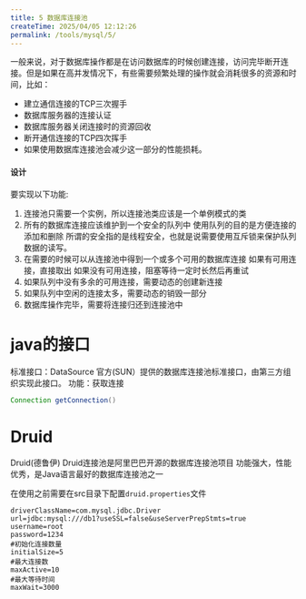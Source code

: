 ```yaml
---
title: 5 数据库连接池
createTime: 2025/04/05 12:12:26
permalink: /tools/mysql/5/
---
```

一般来说，对于数据库操作都是在访问数据库的时候创建连接，访问完毕断开连接。但是如果在高并发情况下，有些需要频繁处理的操作就会消耗很多的资源和时间，比如：
- 建立通信连接的TCP三次握手
- 数据库服务器的连接认证
- 数据库服务器关闭连接时的资源回收
- 断开通信连接的TCP四次挥手
- 如果使用数据库连接池会减少这一部分的性能损耗。

#### 设计
要实现以下功能: 
1. 连接池只需要一个实例，所以连接池类应该是一个单例模式的类
2. 所有的数据库连接应该维护到一个安全的队列中
	使用队列的目的是方便连接的添加和删除
	所谓的安全指的是线程安全，也就是说需要使用互斥锁来保护队列数据的读写。
3. 在需要的时候可以从连接池中得到一个或多个可用的数据库连接
	如果有可用连接，直接取出
	如果没有可用连接，阻塞等待一定时长然后再重试
4. 如果队列中没有多余的可用连接，需要动态的创建新连接
5. 如果队列中空闲的连接太多，需要动态的销毁一部分
6. 数据库操作完毕，需要将连接归还到连接池中

# java的接口
标准接口：DataSource
官方(SUN）提供的数据库连接池标准接口，由第三方组织实现此接口。
功能：获取连接
```java
Connection getConnection()
```

# Druid
Druid(德鲁伊)
Druid连接池是阿里巴巴开源的数据库连接池项目
功能强大，性能优秀，是Java语言最好的数据库连接池之一

在使用之前需要在src目录下配置`druid.properties`文件
```properties
driverClassName=com.mysql.jdbc.Driver
url=jdbc:mysql:///db1?useSSL=false&useServerPrepStmts=true
username=root
password=1234
#初始化连接数量
initialSize=5
#最大连接数
maxActive=10
#最大等待时间
maxWait=3000
```
